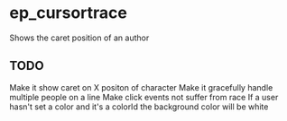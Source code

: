 # ep_cursortrace

Shows the caret position of an author

## TODO
Make it show caret on X positon of character
Make it gracefully handle multiple people on a line
Make click events not suffer from race
If a user hasn't set a color and it's a colorId the background color will be white
